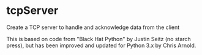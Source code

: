 # tcpServer
Create a TCP server to handle and acknowledge data from the client

This is based on code from "Black Hat Python" by Justin Seitz (no starch press), but has been improved and updated for Python 3.x by Chris Arnold.
